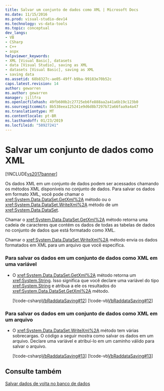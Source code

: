 ```yaml
---
title: Salvar um conjunto de dados como XML | Microsoft Docs
ms.date: 11/15/2016
ms.prod: visual-studio-dev14
ms.technology: vs-data-tools
ms.topic: conceptual
dev_langs:
- VB
- CSharp
- C++
- aspx
helpviewer_keywords:
- XML [Visual Basic], datasets
- data [Visual Studio], saving as XML
- datasets [Visual Basic], saving as XML
- saving data
ms.assetid: 68b8327c-ae05-49ff-b9ba-99183e70b52c
caps.latest.revision: 14
author: gewarren
ms.author: gewarren
manager: jillfra
ms.openlocfilehash: 49fb600b2c27725eb6fe888aa2a41a6b19c123b0
ms.sourcegitcommit: 8b538eea125241e9d6d8b7297b72a66faa9a4a47
ms.translationtype: MT
ms.contentlocale: pt-BR
ms.lasthandoff: 01/23/2019
ms.locfileid: "58927241"
---
```

# <a name="save-a-dataset-as-xml"></a>Salvar um conjunto de dados como XML
[!INCLUDE[vs2017banner](../includes/vs2017banner.md)]

  
Os dados XML em um conjunto de dados podem ser acessados chamando os métodos XML disponíveis no conjunto de dados. Para salvar os dados em formato XML, você pode chamar o <xref:System.Data.DataSet.GetXml%2A> método ou o <xref:System.Data.DataSet.WriteXml%2A> método de um <xref:System.Data.DataSet>.  
  
 Chamar o <xref:System.Data.DataSet.GetXml%2A> método retorna uma cadeia de caracteres que contém os dados de todas as tabelas de dados no conjunto de dados que está formatado como XML.  
  
 Chamar o <xref:System.Data.DataSet.WriteXml%2A> método envia os dados formatados em XML para um arquivo que você especifica.  
  
### <a name="to-save-the-data-in-a-dataset-as-xml-to-a-variable"></a>Para salvar os dados em um conjunto de dados como XML em uma variável  
  
-   O <xref:System.Data.DataSet.GetXml%2A> método retorna um <xref:System.String>. Isso significa que você declare uma variável do tipo <xref:System.String> e atribua a ele os resultados do <xref:System.Data.DataSet.GetXml%2A> método.  
  
     [!code-csharp[VbRaddataSaving#12](../snippets/csharp/VS_Snippets_VBCSharp/VbRaddataSaving/CS/Class1.cs#12)]
     [!code-vb[VbRaddataSaving#12](../snippets/visualbasic/VS_Snippets_VBCSharp/VbRaddataSaving/VB/Class1.vb#12)]  
  
### <a name="to-save-the-data-in-a-dataset-as-xml-to-a-file"></a>Para salvar os dados em um conjunto de dados como XML em um arquivo  
  
-   O <xref:System.Data.DataSet.WriteXml%2A> método tem várias sobrecargas. O código a seguir mostra como salvar os dados em um arquivo. Declare uma variável e atribuí-lo em um caminho válido para salvar o arquivo.  
  
     [!code-csharp[VbRaddataSaving#13](../snippets/csharp/VS_Snippets_VBCSharp/VbRaddataSaving/CS/Class1.cs#13)]
     [!code-vb[VbRaddataSaving#13](../snippets/visualbasic/VS_Snippets_VBCSharp/VbRaddataSaving/VB/Class1.vb#13)]  
  
## <a name="see-also"></a>Consulte também  
 [Salvar dados de volta no banco de dados](../data-tools/save-data-back-to-the-database.md)
